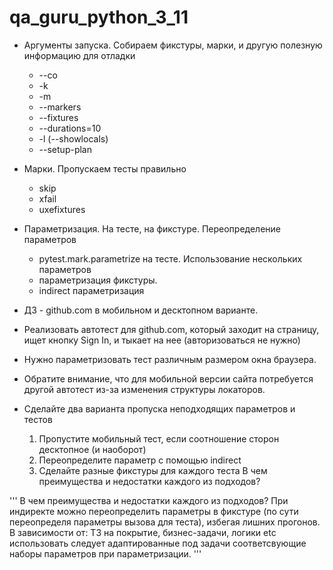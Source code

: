 # qa_guru_python_3_11

- Аргументы запуска. Собираем фикстуры, марки, и другую полезную информацию для отладки
  - --co
  - -k
  - -m
  - --markers
  - --fixtures
  - --durations=10
  - -l (--showlocals)
  - --setup-plan

- Марки. Пропускаем тесты правильно
  - skip
  - xfail
  - uxefixtures

- Параметризация. На тесте, на фикстуре. Переопределение параметров
  - pytest.mark.parametrize на тесте. Использование нескольких параметров
  - параметризация фикстуры. 
  - indirect параметризация

  
- ДЗ - github.com в мобильном и десктопном варианте. 
- Реализовать автотест для github.com, который заходит на страницу, ищет кнопку Sign In, и тыкает на нее (авторизоваться не нужно)
- Нужно параметризовать тест различным размером окна браузера.
- Обратите внимание, что для мобильной версии сайта потребуется другой автотест из-за изменения структуры локаторов.
- Сделайте два варианта пропуска неподходящих параметров и тестов
  1. Пропустите мобильный тест, если соотношение сторон десктопное (и наоборот)
  2. Переопределите параметр с помощью indirect
  3. Сделайте разные фикстуры для каждого теста
В чем преимущества и недостатки каждого из подходов?
  

'''
В чем преимущества и недостатки каждого из подходов?
При индиректе можно переопределить параметры в фикстуре (по сути переопределя параметры вызова для теста), избегая лишних прогонов. 
В зависимости от: ТЗ на покрытие, бизнес-задачи, логики etc использовать следует адаптированные под задачи соответсвующие наборы параметров при параметризации.
'''
